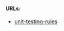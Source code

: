 #### URLs:
- [unit-testing-rules](https://prometheus.io/docs/prometheus/latest/configuration/unit_testing_rules/)
